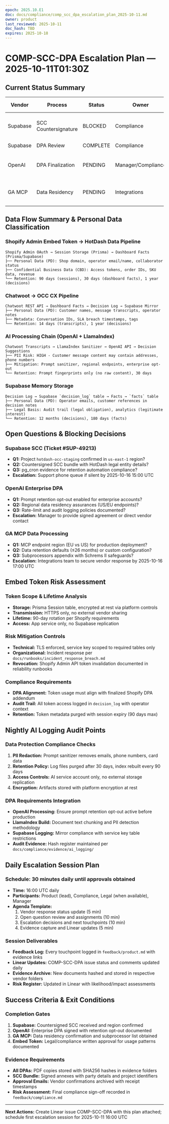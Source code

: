 ```yaml
---
epoch: 2025.10.E1
doc: docs/compliance/comp_scc_dpa_escalation_plan_2025-10-11.md
owner: product
last_reviewed: 2025-10-11
doc_hash: TBD
expires: 2025-10-18
---
```


# COMP-SCC-DPA Escalation Plan — 2025-10-11T01:30Z

## Current Status Summary

| Vendor   | Process              | Status   | Owner              | Due Date             | Evidence Path                                                    |
| -------- | -------------------- | -------- | ------------------ | -------------------- | ---------------------------------------------------------------- |
| Supabase | SCC Countersignature | BLOCKED  | Compliance         | 2025-10-16 15:00 UTC | `docs/compliance/evidence/supabase/scc/`                         |
| Supabase | DPA Review           | COMPLETE | Compliance         | N/A                  | `docs/compliance/evidence/supabase/dpa/dpa_review_2025-10-11.md` |
| OpenAI   | DPA Finalization     | PENDING  | Manager/Compliance | 2025-10-16 18:00 UTC | `docs/compliance/evidence/openai/`                               |
| GA MCP   | Data Residency       | PENDING  | Integrations       | 2025-10-16 17:00 UTC | `docs/compliance/evidence/ga_mcp/dpa/`                           |

## Data Flow Summary & Personal Data Classification

### Shopify Admin Embed Token → HotDash Data Pipeline

```
Shopify Admin OAuth → Session Storage (Prisma) → Dashboard Facts (Prisma/Supabase)
├── Personal Data (PD): Shop domain, operator email/name, collaborator status
├── Confidential Business Data (CBD): Access tokens, order IDs, SKU data, revenue
└── Retention: 90 days (sessions), 30 days (dashboard facts), 1 year (decisions)
```

### Chatwoot → OCC CX Pipeline

```
Chatwoot REST API → Dashboard Facts → Decision Log → Supabase Mirror
├── Personal Data (PD): Customer names, message transcripts, operator notes
├── Metadata: Conversation IDs, SLA breach timestamps, tags
└── Retention: 14 days (transcripts), 1 year (decisions)
```

### AI Processing Chain (OpenAI + LlamaIndex)

```
Chatwoot Transcripts → LlamaIndex Sanitizer → OpenAI API → Decision Suggestions
├── PII Risk: HIGH - Customer message content may contain addresses, phone numbers
├── Mitigation: Prompt sanitizer, regional endpoints, enterprise opt-out
└── Retention: Prompt fingerprints only (no raw content), 30 days
```

### Supabase Memory Storage

```
Decision Log → Supabase `decision_log` table → Facts → `facts` table
├── Personal Data (PD): Operator emails, customer references in decision notes
├── Legal Basis: Audit trail (legal obligation), analytics (legitimate interest)
└── Retention: 12 months (decisions), 180 days (facts)
```

## Open Questions & Blocking Decisions

### Supabase SCC (Ticket #SUP-49213)

- **Q1:** Project `hotdash-occ-staging` confirmed in `us-east-1` region?
- **Q2:** Countersigned SCC bundle with HotDash legal entity details?
- **Q3:** pg_cron evidence for retention automation compliance?
- **Escalation:** Support phone queue if silent by 2025-10-16 15:00 UTC

### OpenAI Enterprise DPA

- **Q1:** Prompt retention opt-out enabled for enterprise accounts?
- **Q2:** Regional data residency assurances (US/EU endpoints)?
- **Q3:** Rate-limit and audit logging policies documented?
- **Escalation:** Manager to provide signed agreement or direct vendor contact

### GA MCP Data Processing

- **Q1:** MCP endpoint region (EU vs US) for production deployment?
- **Q2:** Data retention defaults (≤26 months) or custom configuration?
- **Q3:** Subprocessors appendix with Schrems II safeguards?
- **Escalation:** Integrations team to secure vendor response by 2025-10-16 17:00 UTC

## Embed Token Risk Assessment

### Token Scope & Lifetime Analysis

- **Storage:** Prisma Session table, encrypted at rest via platform controls
- **Transmission:** HTTPS only, no external vendor sharing
- **Lifetime:** 90-day rotation per Shopify requirements
- **Access:** App service only, no Supabase replication

### Risk Mitigation Controls

- **Technical:** TLS enforced, service key scoped to required tables only
- **Organizational:** Incident response per `docs/runbooks/incident_response_breach.md`
- **Revocation:** Shopify Admin API token invalidation documented in reliability runbooks

### Compliance Requirements

- **DPA Alignment:** Token usage must align with finalized Shopify DPA addendum
- **Audit Trail:** All token access logged in `decision_log` with operator context
- **Retention:** Token metadata purged with session expiry (90 days max)

## Nightly AI Logging Audit Points

### Data Protection Compliance Checks

1. **PII Redaction:** Prompt sanitizer removes emails, phone numbers, card data
2. **Retention Policy:** Log files purged after 30 days, index rebuilt every 90 days
3. **Access Controls:** AI service account only, no external storage replication
4. **Encryption:** Artifacts stored with platform encryption at rest

### DPA Requirements Integration

- **OpenAI Processing:** Ensure prompt retention opt-out active before production
- **LlamaIndex Build:** Document text chunking and PII detection methodology
- **Supabase Logging:** Mirror compliance with service key table restrictions
- **Audit Evidence:** Hash register maintained per `docs/compliance/evidence/ai_logging/`

## Daily Escalation Session Plan

### Schedule: 30 minutes daily until approvals obtained

- **Time:** 16:00 UTC daily
- **Participants:** Product (lead), Compliance, Legal (when available), Manager
- **Agenda Template:**
  1. Vendor response status update (5 min)
  2. Open question review and assignments (10 min)
  3. Escalation decisions and next touchpoints (10 min)
  4. Evidence capture and Linear updates (5 min)

### Session Deliverables

- **Feedback Log:** Every touchpoint logged in `feedback/product.md` with evidence links
- **Linear Updates:** COMP-SCC-DPA issue status and comments updated daily
- **Evidence Archive:** New documents hashed and stored in respective vendor folders
- **Risk Register:** Updated in Linear with likelihood/impact assessments

## Success Criteria & Exit Conditions

### Completion Gates

1. **Supabase:** Countersigned SCC received and region confirmed
2. **OpenAI:** Enterprise DPA signed with retention opt-out documented
3. **GA MCP:** Data residency confirmation and subprocessor list obtained
4. **Embed Token:** Legal/compliance written approval for usage patterns documented

### Evidence Requirements

- **All DPAs:** PDF copies stored with SHA256 hashes in evidence folders
- **SCC Bundle:** Signed annexes with party details and project identifiers
- **Approval Emails:** Vendor confirmations archived with receipt timestamps
- **Risk Assessment:** Final compliance sign-off recorded in `feedback/compliance.md`

---

**Next Actions:** Create Linear issue COMP-SCC-DPA with this plan attached; schedule first escalation session for 2025-10-11 16:00 UTC
